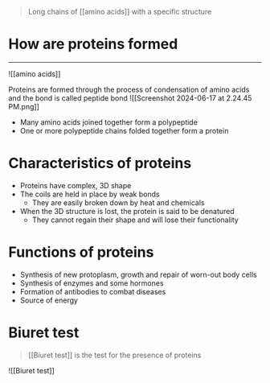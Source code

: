 > Long chains of [[amino acids]] with a specific structure

# How are proteins formed
----
![[amino acids]]

Proteins are formed through the process of condensation of amino acids and the bond is called peptide bond
![[Screenshot 2024-06-17 at 2.24.45 PM.png]]

- Many amino acids joined together form a polypeptide
- One or more polypeptide chains folded together form a protein 

# Characteristics of proteins
- Proteins have complex, 3D shape
- The coils are held in place by weak bonds
	- They are easily broken down by heat and chemicals
- When the 3D structure is lost, the protein is said to be denatured
	- They cannot regain their shape and will lose their functionality

# Functions of proteins
- Synthesis of new protoplasm, growth and repair of worn-out body cells
- Synthesis of enzymes and some hormones
- Formation of antibodies to combat diseases
- Source of energy

# Biuret test
> [[Biuret test]] is the test for the presence of proteins

![[Biuret test]]